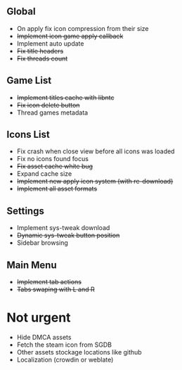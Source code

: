 ## Global
- On apply fix icon compression from their size
- ~~Implement icon game apply callback~~
- Implement auto update
- ~~Fix title headers~~
- ~~Fix threads count~~

## Game List
- ~~Implement titles cache with libntc~~
- ~~Fix icon delete button~~
- Thread games metadata

## Icons List
- Fix crash when close view before all icons was loaded
- Fix no icons found focus
- ~~Fix asset cache white bug~~
- Expand cache size
- ~~Implement new apply icon system (with re-download)~~
- ~~Implement all asset formats~~

## Settings
- Implement sys-tweak download
- ~~Dynamic sys-tweak button position~~
- Sidebar browsing

## Main Menu
- ~~Implement tab actions~~
- ~~Tabs swaping with L and R~~


# Not urgent
- Hide DMCA assets
- Fetch the steam icon from SGDB
- Other assets stockage locations like github
- Localization (crowdin or weblate)
